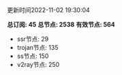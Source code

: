 更新时间2022-11-02 19:30:04

**总订阅: 45**
**总节点: 2538**
**有效节点: 564**
- ssr节点: 29
- trojan节点: 135
- ss节点: 150
- v2ray节点: 250
